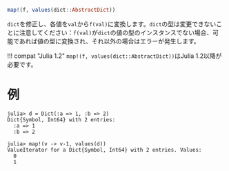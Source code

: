 ```julia
map!(f, values(dict::AbstractDict))
```

`dict`を修正し、各値を`val`から`f(val)`に変換します。`dict`の型は変更できないことに注意してください：`f(val)`が`dict`の値の型のインスタンスでない場合、可能であれば値の型に変換され、それ以外の場合はエラーが発生します。

!!! compat "Julia 1.2"
    `map!(f, values(dict::AbstractDict))`はJulia 1.2以降が必要です。


# 例

```jldoctest
julia> d = Dict(:a => 1, :b => 2)
Dict{Symbol, Int64} with 2 entries:
  :a => 1
  :b => 2

julia> map!(v -> v-1, values(d))
ValueIterator for a Dict{Symbol, Int64} with 2 entries. Values:
  0
  1
```
